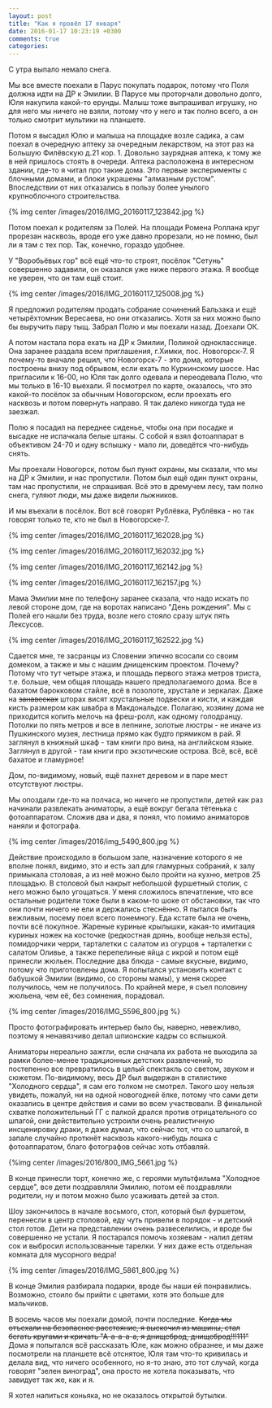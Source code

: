 ```yaml
---
layout: post
title: "Как я провёл 17 января"
date: 2016-01-17 10:23:19 +0300
comments: true
categories: 
---
```

С утра выпало немало снега.

Мы все вместе поехали в Парус покупать подарок, потому что Поля должна идти на ДР к Эмилии. В Парусе мы проторчали довольно долго, Юля накупила какой-то ерунды. Малыш тоже выпрашивал игрушку, но для него мы ничего не взяли, потому что у него и так полно всего, а он только смотрит мультики на планшете.

Потом я высадил Юлю и малыша на площадке возле садика, а сам поехал в очередную аптеку за очередным лекарством, на этот раз на Большую Филёвскую д.21 кор. 1. Довольно заурядная аптека, к тому же в ней пришлось стоять в очереди. Аптека расположена в интересном здании, где-то я читал про такие дома. Это первые эксперименты с блочными домами, и блоки украшены "алмазным рустом". Впоследствии от них отказались в пользу более унылого крупноблочного строительства.

{% img center /images/2016/IMG_20160117_123842.jpg %}

Потом поехал к родителям за Полей. На площади Ромена Роллана круг прорезан насквозь, вроде его уже давно прорезали, но не помню, был ли я там с тех пор. Так, конечно, гораздо удобнее.

У "Воробьёвых гор" всё ещё что-то строят, посёлок "Сетунь" совершенно задавили, он оказался уже ниже первого этажа. Я вообще не уверен, что он там ещё стоит.

{% img center /images/2016/IMG_20160117_125008.jpg %}

Я предложил родителям продать собрание сочинений Бальзака и ещё четырёхтомник Вересаева, но они отказались. Хотя за них можно было бы выручить пару тыщ. Забрал Полю и мы поехали назад. Доехали ОК.

А потом настала пора ехать на ДР к Эмилии, Полиной однокласснице. Она заранее раздала всем приглашения, г.Химки, пос. Новогорск-7. Я почему-то вначале решил, что Новогорск-7 - это дома, которые построены внизу под обрывом, если ехать по Куркинскому шоссе. Нас пригласили к 16-00, но Юля так долго одевала и переодевала Полю, что мы только в 16-10 выехали. Я посмотрел по карте, оказалось, что это какой-то посёлок за обычным Новогорском, если проехать его насквозь и потом повернуть направо. Я так далеко никогда туда не заезжал.

Полю я посадил на переднее сиденье, чтобы она при посадке и высадке не испачкала белые штаны. С собой я взял фотоаппарат в объективом 24-70 и одну вспышку - мало ли, доведётся что-нибудь снять.

Мы проехали Новогорск, потом был пункт охраны, мы сказали, что мы на ДР к Эмилии, и нас пропустили. Потом был ещё один пункт охраны, там нас пропустили, не спрашивая. Всё это в дремучем лесу, там полно снега, гуляют люди, мы даже видели лыжников.

И мы въехали в посёлок. Вот всё говорят Рублёвка, Рублёвка - но так говорят только те, кто не был в Новогорске-7. 

{% img center /images/2016/IMG_20160117_162028.jpg %}

{% img center /images/2016/IMG_20160117_162032.jpg %}

{% img center /images/2016/IMG_20160117_162142.jpg %}

{% img center /images/2016/IMG_20160117_162157.jpg %}

Мама Эмилии мне по телефону заранее сказала, что надо искать по левой стороне дом, где на воротах написано "День рождения". Мы с Полей его нашли без труда, возле него стояло сразу штук пять Лексусов.

{% img center /images/2016/IMG_20160117_162522.jpg %}

Сдается мне, те засранцы из Словении эпично всосали со своим домеком, а также и мы с нашим днищенским проектом. Почему? Потому что тут четыре этажа, и площадь первого этажа метров триста, т.е. больше, чем общая площадь нашего предполагаемого дома. Все в бахатом барокковом стайле, всё в позолоте, хрустале и зеркалах. Даже на ~~занавесках~~ шторах висят хрустальные подвески и кисти, и каждая кисть размером как швабра в Макдональдсе. Полагаю, хозяину дома не приходится копить мелочь на фреш-ролл, как одному голодранцу. Потолки по пять метров и все в лепнине, золотые люстры - не иначе из Пушкинского музея, лестница прямо как будто прямиком в рай. Я заглянул в книжный шкаф - там книги про вина, на английском языке. Заглянул в другой - там книги про экзотические острова. Всё, всё, всё бахатое и гламурное!

Дом, по-видимому, новый, ещё пахнет деревом и в паре мест отсутствуют люстры.

Мы опоздали где-то на полчаса, но ничего не пропустили, детей как раз начинали развлекать аниматоры, а ещё вокруг бегала тётенька с фотоаппаратом. Сложив два и два, я понял, что помимо аниматоров наняли и фотографа. 

{% img center /images/2016/img_5490_800.jpg %}

Действие происходило в большом зале, назначение которого я не вполне понял, видимо, это и есть зал для гламурных собраний, к залу примыкала столовая, а из неё можно было пройти на кухню, метров 25 площадью. В столовой был накрыт небольшой фуршетный столик, с него можно было угощаться. У меня сложилось впечатление, что все остальные родители тоже были в каком-то шоке от обстановки, так что они почти ничего не ели и держались стеснённо. Я пытался быть вежливым, посему поел всего понемногу. Еда кстате была не очень, почти всё покупное. Жареные куриные крылышки, какая-то имитация куриных ножек на косточке (редкостная дрянь, вообще нельзя есть), помидорчики черри, тарталетки с салатом из огурцов + тарталетки с салатом Оливье, а также перепелиные яйца с икрой и потом ещё принесли жюльен. Последние два блюда - самые вкусные, видимо, потому что приготовлены дома. Я попытался установить контакт с бабушкой Эмилии (видимо, со стороны мамы), у меня скорее получилось, чем не получилось. По крайней мере, я съел половину жюльена, чем её, без сомнения, порадовал.

{% img center /images/2016/IMG_5596_800.jpg %}

Просто фотографировать интерьер было бы, наверно, невежливо, поэтому я ненавязчиво делал шпионские кадры со вспышкой.

Аниматоры нереально зажгли, если сначала их работа не выходила за рамки более-менее традиционных детстких развлечений, то постепенно все превратилось в целый спектакль со светом, звуком и сюжетом. По-видимому, весь ДР был выдержан в стилистике "Холодного сердца", я сам его толком не смотрел. Такого шоу нельзя увидеть, пожалуй, ни на одной новогодней ёлке, потому что сами дети оказались в центре действия и сами во всем участвовали. В финальной схватке положительный ГГ с палкой дрался против отрицательного со шпагой, они действительно устроили очень реалистичную инсценировку драки, я даже думал, что сейчас тот, что со шпагой, в запале случайно проткнёт насквозь какого-нибудь лошка с фотоаппаратом, благо фотографов сейчас хоть отбавляй.

{%img center /images/2016/800_IMG_5661.jpg %}

В конце принесли торт, конечно же, с героями мультфильма "Холодное сердце", все дети поздравляли Эмилию, потом её поздравляли родители, ну и потом можно было усаживать детей за стол.

Шоу закончилось в начале восьмого, стол, который был фуршетом, перенесли в центр столовой, еду чуть привели в порядок - и детский стол готов. Дети на представлении очень развеселились, и вроде бы совершенно не устали. Я постарался помочь хозяевам - налил детям сок и выбросил использованные тарелки. У них даже есть отдельная комната для мусорного ведра!

{% img center /images/2016/IMG_5861_800.jpg %}

В конце Эмилия разбирала подарки, вроде бы наши ей понравились. Возможно, стоило бы прийти с цветами, хотя это больше для мальчиков.

В восемь часов мы поехали домой, почти последние. ~~Когда мы отъехали на безопасное расстояние, я выскочил из машины, стал бегать кругами и кричать "А-а-а-а-а, я днищеброд, днищеброд!!!111"~~ Дома я попытался всё рассказать Юле, как можно образнее, и мы даже посмотрели на планшете всё отснятое, Юля там что-то кривилась и делала вид, что ничего особенного, но я-то знаю, это тот случай, когда говорят "зелен виноград", она просто не хотела показывать, что завидует так же, как и я.

Я хотел напиться коньяка, но не оказалось открытой бутылки.